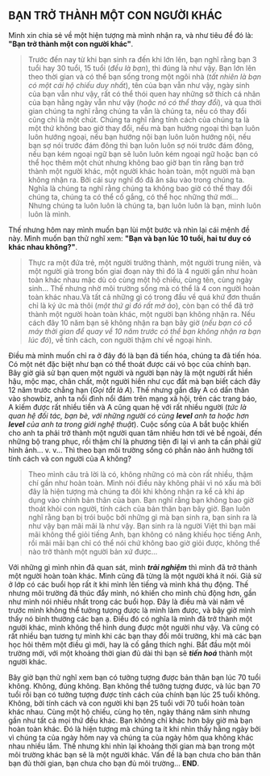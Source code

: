 ## **BẠN TRỞ THÀNH MỘT CON NGƯỜI KHÁC**

Mình xin chia sẻ về một hiện tượng mà mình nhận ra, và như tiêu đề đó là: **"Bạn trở thành một con người khác"**.

> Trước đến nay từ khi bạn sinh ra đến khi lớn lên, bạn nghĩ rằng bạn 3 tuổi hay 30 tuổi, 15 tuổi (*đều là bạn*), thì đúng là như vậy. Bạn lớn lên theo thời gian và có thể bạn sống trong một ngôi nhà (*tất nhiên là bạn có một cái hộ chiếu duy nhất*), tên của bạn vẫn như vậy, ngày sinh của bạn vẫn như vậy, rất có thể thói quen hay những sở thích cá nhân của bạn hằng ngày vẫn như vậy (*hoặc nó có thể thay đổi*), và qua thời  gian chúng ta nghĩ rằng chúng ta vẫn là chúng ta, nếu có thay đổi cũng chỉ là một chút. Chúng ta nghĩ rằng tính cách của chúng ta là một thứ không bao giờ thay đổi, nếu mà bạn hướng ngoại thì bạn luôn luôn hướng ngoại, nếu bạn hướng nội bạn luôn luôn hướng nội, nếu bạn sợ nói trước đám đông thì bạn luôn luôn sợ nói trước đám đông, nếu bạn kém ngoại ngữ bạn sẽ luôn luôn kém ngoại ngữ hoặc bạn có thể học thêm một chút nhưng không bao giờ bạn tin rằng bạn trở thành một người khác, một người khác hoàn toàn, một người mà bạn không nhận ra. Bởi cái suy nghĩ đó đã ăn sâu vào trong chúng ta. Nghĩa là chúng ta nghĩ rằng chúng ta không bao giờ có thể thay đổi chúng ta, chúng ta có thể cố gắng, có thể học những thứ mới... Nhưng chúng ta luôn luôn là chúng ta, bạn luôn luôn là bạn, mình luôn luôn là mình.

Thế nhưng hôm nay mình muốn bạn lùi một bước và nhìn lại cái mệnh đề này. Mình muốn bạn thử nghĩ xem: **"Bạn và bạn lúc 10 tuổi, hai tư duy có khác nhau không?"**.

> Thực ra một đứa trẻ, một người trưởng thành, một người trung niên, và một người già trong bốn giai đoạn này thì đó là 4 người gần như hoàn toàn khác nhau mặc dù có cùng một hộ chiếu, cùng tên, cùng ngày sinh... Thế nhưng nhờ môi trường sống mà có thể là 4 con người hoàn toàn khác nhau.Và tất cả những gì có trong đầu về quá khứ đơn thuần chỉ là ký ức mà thôi (*một thứ gì đó rất mờ ảo*), còn bạn có thể đã trở thành một người hoàn toàn khác, một người bạn không nhận ra. Nếu cách đây 10 năm bạn sẽ không nhận ra bạn bây giờ (*nếu bạn có cỗ máy thời gian để quay về 10 năm trước có thể bạn không nhận ra bạn lúc đó*), về tính cách, con người thậm chí về ngoại hình.

Điều mà mình muốn chỉ ra ở đây đó là bạn đã tiến hóa, chúng ta đã tiến hóa. Có một nét đặc biệt như bạn có thể thoát được cái vỏ bọc của chính bạn. Bây giờ giả sử bạn quen một người và người bạn này là một người rất hiền hậu, mộc mạc, chân chất, một người hiền như cục đất mà bạn biết cách đây 12 năm trước chẳng hạn (*Gọi tắt là A*). Thế nhưng gần đây A có dấn thân vào showbiz, anh ta nổi đình nổi đám trên mạng xã hội, trên các trang báo, A kiếm được rất nhiều tiền và A cũng quan hệ với rất nhiều người (*tức là quan hệ đối tác, bạn bè, với những người có cùng **level** anh ta hoặc hơn **level** của anh ta trong giới nghệ thuật*). Cuộc sống của A bắt buộc khiến cho anh ta phải trở thành một người quan tâm nhiều hơn tới vẻ bề ngoài, đến những bộ trang phục, rồi thậm chí là phương tiện đi lại vì anh ta cần phải giữ hình ảnh... v. v... Thì theo bạn môi trường sống có phần nào ảnh hưởng tới tính cách và con người của A không?

> Theo mình câu trả lời là có, không những có mà còn rất nhiều, thậm chí gần như hoàn toàn. Mình nói điều này không phải vì nó xấu mà bởi đây là hiện tượng mà chúng ta đôi khi không nhận ra kể cả khi áp dụng vào chính bản thân của bạn. Bạn nghĩ rằng bạn không bao giờ thoát khỏi con người, tính cách của bản thân bạn bây giờ. Bạn luôn nghĩ rằng bạn bị trói buộc bởi những gì mà bạn sinh ra, bạn sinh ra là như vậy bạn mãi mãi là như vậy. Bạn sinh ra là người Việt thì bạn mãi mãi không thể giỏi tiếng Anh, bạn không có năng khiếu học tiếng Anh, rồi mãi mãi bạn chỉ có thể nói chứ không bao giờ giỏi được, không thể nào trở thành một người bản xứ được...

Với những gì mình nhìn đã quan sát, mình ***trải nghiệm*** thì mình đã trở thành một người hoàn toàn khác. Mình cũng đã từng là một người khá ít nói. Giả sử ở lớp có các buổi họp rất ít khi mình lên tiếng và mình khá thụ động. Thế nhưng môi trường đã thúc đẩy mình, nó khiến cho mình chủ động hơn, gần như mình nói nhiều nhất trong các buổi họp. Đây là điều mà vài năm về trước mình không thể tưởng tượng được là mình làm được, và bây giờ mình thấy nó bình thường các bạn ạ. Điều đó có nghĩa là mình đã trở thành một người khác, mình không thể hình dung được một người như vậy. Và cũng có rất nhiều bạn tương tự mình khi các bạn thay đổi môi trường, khi mà các bạn học hỏi thêm một điều gì mới, hay là cố gắng thích nghi. Bắt đầu một môi trường mới, với một khoảng thời gian đủ dài thì bạn sẽ ***tiến hoá*** thành một người khác.

Bây giờ bạn thử nghĩ xem bạn có tưởng tượng được bản thân bạn lúc 70 tuổi không. Không, đúng không. Bạn không thể tưởng tượng được, và lúc bạn 70 tuổi rồi bạn có tưởng tượng được tính cách của chính bạn lúc 25 tuổi không. Không, bởi tính cách và con người khi bạn 25 tuổi với 70 tuổi hoàn toàn khác nhau. Cùng một hộ chiếu, cùng họ tên, ngày tháng năm sinh nhưng gần như tất cả mọi thứ đều khác. Bạn không chỉ khác hơn bây giờ mà bạn hoàn toàn khác. Đó là hiện tượng mà chúng ta ít khi nhìn thấy hằng ngày bởi vì chúng ta của ngày hôm nay và chúng ta của ngày hôm qua không khác nhau nhiều lắm. Thế nhưng khi nhìn lại khoảng thời gian mà bạn trong một môi trường khác bạn sẽ là một người khác. Vấn đề là bạn chưa cho bản thân bạn đủ thời gian, bạn chưa cho bạn đủ môi trường... **END**.
